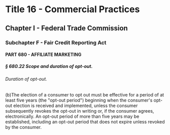 
# Title 16 - Commercial Practices
## Chapter I - Federal Trade Commission
### Subchapter F - Fair Credit Reporting Act
#### PART 680 - AFFILIATE MARKETING
##### § 680.22 Scope and duration of opt-out.
###### Duration of opt-out.

(b)The election of a consumer to opt out must be effective for a period of at least five years (the "opt-out period") beginning when the consumer's opt-out election is received and implemented, unless the consumer subsequently revokes the opt-out in writing or, if the consumer agrees, electronically. An opt-out period of more than five years may be established, including an opt-out period that does not expire unless revoked by the consumer.
